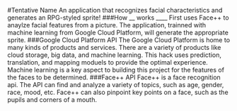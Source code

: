 #Tentative Name
An application that recognizes facial characteristics and generates an RPG-styled sprite!
###How __ works
____ First uses Face++ to anaylze facial features from a picture. The application, trainned with machine learning from Google Cloud Platform, will generate the appropriate sprite.
###Google Cloud Platform API
The Google Cloud Platform is home to many kinds of products and services. There are a variety of products like cloud storage, big data, and machine learning. This hack uses prediction, translation, and mapping moduels to provide the optimal experience. Machine learning is a key aspect to building this project for the features of the faces to be determined.
###Face++ API
Face++ is a face recognition api. The API can find and analyze a variety of topics, such as age, gender, race, mood, etc. Face++ can also pinpoint key points on a face, such as the pupils and corners of a mouth.
